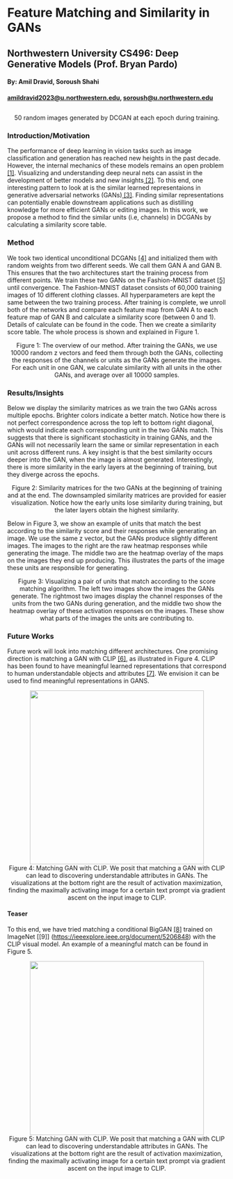 # Feature Matching and Similarity in GANs
## Northwestern University CS496: Deep Generative Models (Prof. Bryan Pardo)
#### By: Amil Dravid, Soroush Shahi
#### amildravid2023@u.northwestern.edu, soroush@u.northwestern.edu
## 

<p align="center">
  <img src="https://github.com/faderani/DCGAN-Similarity/blob/main/assets/generation.gif" alt>
<br>
  50 random images generated by DCGAN at each epoch during training. 
</p>


### Introduction/Motivation

The performance of deep learning in vision tasks such as image classification and generation has reached new heights in the past decade. However, the internal mechanics of these models remains an open problem[ [1]](https://arxiv.org/pdf/1905.00414.pdf). Visualizing and understanding deep neural nets can assist in the development of better models and new insights[ [2]](https://openreview.net/pdf?id=Hyg_X2C5FX). To this end, one interesting pattern to look at is the similar learned representaions in generative adversarial networks (GANs)[ [3]](https://arxiv.org/pdf/1406.2661.pdf). Finding similar representations can potentially enable downstream applications such as distilling knowledge for more efficient GANs or editing images. In this work, we propose a method to find the similar units (i.e, channels) in DCGANs by calculating a similarity score table. 

### Method
We took two identical unconditional DCGANs [[4]](https://arxiv.org/pdf/1511.06434.pdf) and initialized them with random weights from two different seeds. We call them GAN A and GAN B. This ensures that the two architectures start the training process from different points. We train these two GANs on the Fashion-MNIST dataset [[5]](https://github.com/zalandoresearch/fashion-mnist) until convergence. The Fashion-MNIST dataset consists of 60,000 training images of 10 different clothing classes. All hyperparameters are kept the same between the two training process. After training is complete, we unroll both of the networks and compare each feature map from GAN A to each feature map of GAN B and calculate a similarity score (between 0 and 1). Details of calculate can be found in the code. Then we create a similarity score table. The whole process is shown and explained in Figure 1.


<p align="center">
  <img src="https://github.com/faderani/DCGAN-Similarity/blob/main/assets/method.gif" alt>
  <br>
  Figure 1: The overview of our method. After training the GANs, we use 10000 random z vectors and feed them through both the GANs, collecting the responses of the channels or units as the GANs generate the images. For each unit in one GAN, we calculate similarity with all units in the other GANs, and average over all 10000 samples. 
</p>


### Results/Insights

Below we display the similarity matrices as we train the two GANs across multiple epochs. Brighter colors indicate a better match. Notice how there is not perfect correspondence across the top left to bottom right diagonal, which would indicate each corresponding unit in the two GANs match. This suggests that there is significant stochasticity in training GANs, and the GANs will not necessarily learn the same or similar representation in each unit across different runs. A key insight is that the best similarity occurs deeper into the GAN, when the image is almost generated. Interestingly, there is more similarity in the early layers at the beginning of training, but they diverge across the epochs.

<p align="center">
  <img src="https://github.com/faderani/DCGAN-Similarity/blob/main/assets/smiliarity.png" alt>
  <br>
  Figure 2: Similarity matrices for the two GANs at the beginning of training and at the end. The downsampled similarity matrices are provided for easier visualization. Notice how the early units lose similarity during training, but the later layers obtain the highest similarity. 
</p>

Below in Figure 3, we show an example of units that match the best according to the similarity score and their responses while generating an image. We use the same z vector, but the GANs produce slightly different images. The images to the right are the raw heatmap responses while generating the image. The middle two are the heatmap overlay of the maps on the images they end up producing. This illustrates the parts of the image these units are responsible for generating. 


<p align="center">
  <img src="https://github.com/faderani/DCGAN-Similarity/blob/main/assets/results.png" alt>
  <br>
  Figure 3: Visualizing a pair of units that match according to the score matching algorithm. The left two images show the images the GANs generate. The rightmost two images display the channel responses of the units from the two GANs during generation, and the middle two show the heatmap overlay of these activation responses on the images. These show what parts of the images the units are contributing to. 
</p>

### Future Works
Future work will look into matching different architectures. One promising direction is matching a GAN with CLIP [[6]](https://arxiv.org/abs/2103.00020), as illustrated in Figure 4. CLIP has been found to have meaningful learned representations that correspond to human understandable objects and attributes [[7]](https://distill.pub/2021/multimodal-neurons/). We envision it can be used to find meaningful representations in GANS. 

<p align="center">
  <img src="https://github.com/faderani/DCGAN-Similarity/blob/main/assets/match_diff.png" width="400" alt>
  <br>
  Figure 4: Matching GAN with CLIP. We posit that matching a GAN with CLIP can lead to discovering understandable attributes in GANs. The visualizations at the bottom right are the result of activation maximization, finding the maximally activating image for a certain text prompt via gradient ascent on the input image to CLIP.
</p>

#### Teaser
To this end, we have tried matching a conditional BigGAN [[8]](https://arxiv.org/pdf/1809.11096.pdf) trained on ImageNet [[9]] (https://ieeexplore.ieee.org/document/5206848) with the CLIP visual model. An example of a meaningful match can be found in Figure 5. 

<p align="center">
  <img src="https://github.com/faderani/DCGAN-Similarity/blob/main/assets/dog_example.PNG" width="400" alt>
  <br>
  Figure 5: Matching GAN with CLIP. We posit that matching a GAN with CLIP can lead to discovering understandable attributes in GANs. The visualizations at the bottom right are the result of activation maximization, finding the maximally activating image for a certain text prompt via gradient ascent on the input image to CLIP.
</p>
